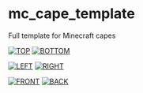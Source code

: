 # mc_cape_template
Full template for Minecraft capes

[![TOP](https://img.shields.io/badge/%E2%97%BC-TOP-%230ED145?style=for-the-badge)]()
[![BOTTOM](https://img.shields.io/badge/%E2%97%BC-BOTTOM-%23B83DBA?style=for-the-badge)]()

[![LEFT](https://img.shields.io/badge/%E2%97%BC-LEFT-%2388001B?style=for-the-badge)]()
[![RIGHT](https://img.shields.io/badge/%E2%97%BC-RIGHT-%233F48CC?style=for-the-badge)]()

[![FRONT](https://img.shields.io/badge/%E2%97%BC-FRONT-%2300A8F3?style=for-the-badge)]()
[![BACK](https://img.shields.io/badge/%E2%97%BC-BACK-%23FFCA18?style=for-the-badge)]()

